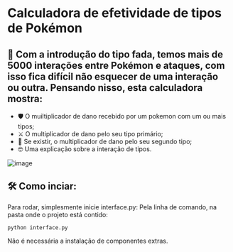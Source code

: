 # Calculadora de efetividade de tipos de Pokémon


## 📎 Com a introdução do tipo fada, temos mais de 5000 interações entre Pokémon e ataques, com isso fica difícil não esquecer de uma interação ou outra. Pensando nisso, esta calculadora mostra: 

- 🛡️ O muiltiplicador de dano recebido por um pokemon com um ou mais tipos;
- ⚔️ O multiplicador de dano pelo seu tipo primário;
- 🔪 Se existir, o multiplicador de dano pelo seu segundo tipo;
- 🤓 Uma explicação sobre a interação de tipos.

![image](https://user-images.githubusercontent.com/76066361/209421157-d9726ea0-6cba-4c45-bf4a-88bf18cf71e8.png)

## 🛠️  Como inciar:
Para rodar, simplesmente inicie interface.py:
Pela linha de comando, na pasta onde o projeto está contido:

`python interface.py`

Não é necessária a instalação de componentes extras.
